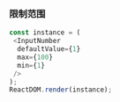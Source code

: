 ### 限制范围

<!--start-code-->
```js
const instance = (
 <InputNumber
  defaultValue={1}
  max={100}
  min={1}
 />
);
ReactDOM.render(instance);
```
<!--end-code-->